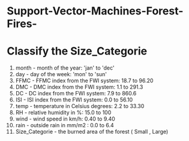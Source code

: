 # Support-Vector-Machines-Forest-Fires-
# Classify the Size_Categorie

  1. month -	month of the year: 'jan' to 'dec'
  2. day -	day of the week: 'mon' to 'sun'
  3. FFMC -	FFMC index from the FWI system: 18.7 to 96.20
  4. DMC -	DMC index from the FWI system: 1.1 to 291.3
  5. DC	- DC index from the FWI system: 7.9 to 860.6
  6. ISI -	ISI index from the FWI system: 0.0 to 56.10
  7. temp	- temperature in Celsius degrees: 2.2 to 33.30
  8. RH	- relative humidity in %: 15.0 to 100
  9. wind	- wind speed in km/h: 0.40 to 9.40
  10. rain	- outside rain in mm/m2 : 0.0 to 6.4
  11. Size_Categorie - 	the burned area of the forest ( Small , Large)
